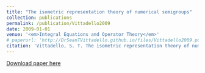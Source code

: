 ```yaml
---
title: "The isometric representation theory of numerical semigroups"
collection: publications
permalink: /publication/Vittadello2009
date: 2009-01-01
venue: '<em>Integral Equations and Operator Theory</em>'
# paperurl: 'http://DrSeanTVittadello.github.io/files/Vittadello2009.pdf'
citation: 'Vittadello, S. T. The isometric representation theory of numerical semigroups. <em>Integral Equations and Operator Theory</em>, 2009, <strong>64</strong>, 573-597.'
---
```

[Download paper here](http://DrSeanTVittadello.github.io/files/Vittadello2009.pdf)
